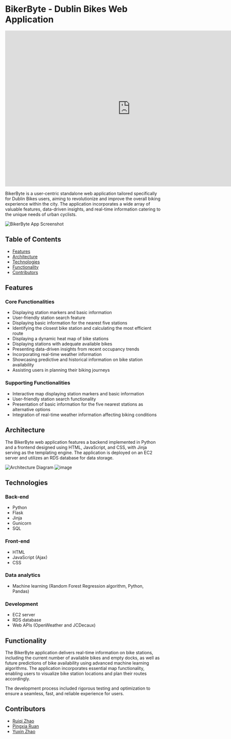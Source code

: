 # BikerByte - Dublin Bikes Web Application

<iframe width="810" height="506" src="https://www.youtube.com/embed/5suCjTiOL48" title="BikerByte" frameborder="0" allow="accelerometer; autoplay; clipboard-write; encrypted-media; gyroscope; picture-in-picture; web-share" allowfullscreen></iframe>

BikerByte is a user-centric standalone web application tailored specifically for Dublin Bikes users, aiming to revolutionize and improve the overall biking experience within the city. The application incorporates a wide array of valuable features, data-driven insights, and real-time information catering to the unique needs of urban cyclists.

![BikerByte App Screenshot](https://user-images.githubusercontent.com/74203373/236268260-a4b4106f-99e3-4dc8-bf2a-546652c04f59.png)

## Table of Contents

- [Features](#features)
- [Architecture](#architecture)
- [Technologies](#technologies)
- [Functionality](#functionality)
- [Contributors](#contributors)

## Features

### Core Functionalities

- Displaying station markers and basic information
- User-friendly station search feature
- Displaying basic information for the nearest five stations
- Identifying the closest bike station and calculating the most efficient route
- Displaying a dynamic heat map of bike stations
- Displaying stations with adequate available bikes
- Presenting data-driven insights from recent occupancy trends
- Incorporating real-time weather information
- Showcasing predictive and historical information on bike station availability
- Assisting users in planning their biking journeys

### Supporting Functionalities

- Interactive map displaying station markers and basic information
- User-friendly station search functionality
- Presentation of basic information for the five nearest stations as alternative options
- Integration of real-time weather information affecting biking conditions

## Architecture

The BikerByte web application features a backend implemented in Python and a frontend designed using HTML, JavaScript, and CSS, with Jinja serving as the templating engine. The application is deployed on an EC2 server and utilizes an RDS database for data storage.

![Architecture Diagram](https://user-images.githubusercontent.com/74203373/236263096-22df9ffc-adeb-4786-a7df-852e15181af3.jpg)
![image](https://user-images.githubusercontent.com/74203373/236270769-2c2886a1-25ab-4325-96d7-57c01c192986.png)


## Technologies

### Back-end

- Python
- Flask
- Jinja
- Gunicorn
- SQL

### Front-end

- HTML
- JavaScript (Ajax)
- CSS

### Data analytics

- Machine learning (Random Forest Regression algorithm, Python, Pandas)

### Development

- EC2 server
- RDS database
- Web APIs (OpenWeather and JCDecaux)

## Functionality

The BikerByte application delivers real-time information on bike stations, including the current number of available bikes and empty docks, as well as future predictions of bike availability using advanced machine learning algorithms. The application incorporates essential map functionality, enabling users to visualize bike station locations and plan their routes accordingly.

The development process included rigorous testing and optimization to ensure a seamless, fast, and reliable experience for users.

## Contributors

- [Ruiqi Zhao](https://github.com/ZRQ-rikkie)
- [Pingxia Ruan](https://github.com/leslieruan)
- [Yuxin Zhao](https://github.com/ZhaoYuxin1211)
